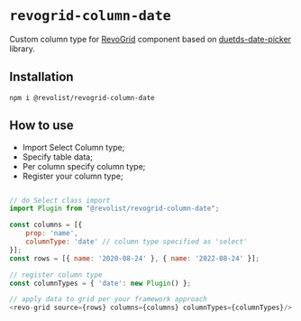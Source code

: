 # `revogrid-column-date`
Custom column type for [RevoGrid](https://github.com/revolist/revogrid) component based on [duetds-date-picker](https://github.com/duetds/date-picker) library.


## Installation
`npm i @revolist/revogrid-column-date`

## How to use

- Import Select Column type;
- Specify table data;
- Per column specify column type;
- Register your column type;
```js

// do Select class import
import Plugin from "@revolist/revogrid-column-date";

const columns = [{
    prop: 'name',
    columnType: 'date' // column type specified as 'select'
}];
const rows = [{ name: '2020-08-24' }, { name: '2022-08-24' }];

// register column type
const columnTypes = { 'date': new Plugin() };

// apply data to grid per your framework approach
<revo-grid source={rows} columns={columns} columnTypes={columnTypes}/>
```
